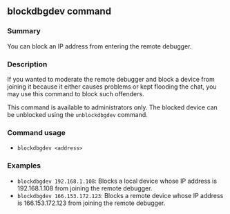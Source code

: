 ## blockdbgdev command

### Summary

You can block an IP address from entering the remote debugger.

### Description

If you wanted to moderate the remote debugger and block a device from joining it because it either causes problems or kept flooding the chat, you may use this command to block such offenders.

This command is available to administrators only. The blocked device can be unblocked using the `unblockdbgdev` command.

### Command usage

* `blockdbgdev <address>`

### Examples

* `blockdbgdev 192.168.1.108`: Blocks a local device whose IP address is 192.168.1.108 from joining the remote debugger.
* `blockdbgdev 166.153.172.123`: Blocks a remote device whose IP address is 166.153.172.123 from joining the remote debugger.